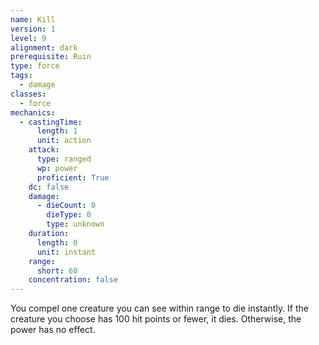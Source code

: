 ```yaml
---
name: Kill
version: 1
level: 9
alignment: dark
prerequisite: Ruin
type: force
tags:
  - damage
classes:
  - force
mechanics:
  - castingTime:
      length: 1
      unit: action
    attack:
      type: ranged
      wp: power
      proficient: True
    dc: false
    damage:
      - dieCount: 0
        dieType: 0
        type: unknown
    duration:
      length: 0
      unit: instant
    range:
      short: 60
    concentration: false
---
```

You compel one creature you can see within range to die instantly. If the creature you choose has 100 hit points or fewer, it dies. Otherwise, the power has no effect.
    